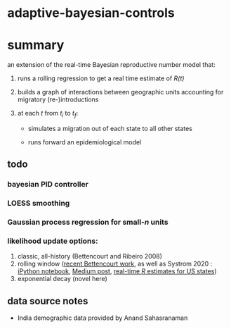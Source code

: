 # adaptive-bayesian-controls

# summary
an extension of the real-time Bayesian reproductive number model that: 
1. runs a rolling regression to get a real time estimate of <i>R(t)</i>
2. builds a graph of interactions between geographic units accounting for migratory (re-)introductions
3. at each <i>t</i> from <i>t<sub>i</sub></i> to <i>t<sub>f</sub></i>:

   - simulates a migration out of each state to all other states

   - runs forward an epidemiological model 

## todo

### bayesian PID controller

### LOESS smoothing

### Gaussian process regression for small-<i>n</i> units 

### likelihood update options:
1. classic, all-history (Bettencourt and Ribeiro 2008)
2. rolling window ([recent Bettencourt work](https://github.com/mansueto-institute/Rt_Real-time_Estimation_Case_Prediction), as well as Systrom 2020 : [iPython notebook](https://github.com/k-sys/covid-19/blob/master/Realtime%20R0.ipynb), [Medium post](http://systrom.com/blog/the-metric-we-need-to-manage-covid-19/), [real-time <i>R</i> estimates for US states](https://rt.live/))
3. exponential decay (novel here)



## data source notes
- India demographic data provided by Anand Sahasranaman 
